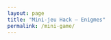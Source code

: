 ```yaml
---
layout: page
title: "Mini-jeu Hack — Enigmes"
permalink: /mini-game/
---
```

<!DOCTYPE html>
<html lang="fr">
<head>
    <meta charset="UTF-8">
    <meta name="viewport" content="width=device-width, initial-scale=1.0">
    <title>AKRIB INDUSTRIES UNIFIED OPERATING SYSTEM</title>
    <style>
        * {
            margin: 0;
            padding: 0;
            box-sizing: border-box;
        }

        body {
            font-family: 'VT323', 'Courier New', monospace;
            background: #000;
            color: #33ff33;
            overflow-x: hidden;
            user-select: none;
        }

        .crt {
            animation: flicker 0.15s infinite;
        }

        @keyframes flicker {
            0% { opacity: 0.97; }
            50% { opacity: 1; }
            100% { opacity: 0.97; }
        }

        .scanline {
            position: fixed;
            top: 0;
            left: 0;
            width: 100%;
            height: 100%;
            background: linear-gradient(
                to bottom,
                transparent 50%,
                rgba(0, 0, 0, 0.3) 51%
            );
            background-size: 100% 4px;
            pointer-events: none;
            z-index: 1000;
        }

        .terminal {
            padding: 20px;
            font-size: 18px;
            letter-spacing: 1px;
            line-height: 1.4;
            text-shadow: 0 0 5px #33ff33;
        }

        .header {
            border-bottom: 2px solid #33ff33;
            padding-bottom: 10px;
            margin-bottom: 20px;
            display: flex;
            justify-content: space-between;
            align-items: center;
        }

        .title {
            font-size: 16px;
            margin-bottom: 5px;
        }

        .hack-button {
            padding: 5px 15px;
            border: 2px solid #33ff33;
            background: transparent;
            color: #33ff33;
            font-family: inherit;
            font-size: 16px;
            cursor: pointer;
            transition: all 0.2s;
            text-shadow: 0 0 5px #33ff33;
        }

        .hack-button:hover {
            background: #33ff33;
            color: #000;
            text-shadow: none;
        }

        .game-screen {
            max-width: 900px;
            margin: 0 auto;
        }

        .hidden {
            display: none;
        }

        .prompt-line {
            margin: 10px 0;
        }

        .modal {
            position: fixed;
            top: 0;
            left: 0;
            width: 100%;
            height: 100%;
            background: rgba(0, 0, 0, 0.95);
            display: flex;
            justify-content: center;
            align-items: center;
            z-index: 2000;
        }

        .modal-content {
            background: #000;
            border: 3px solid #33ff33;
            padding: 30px;
            max-width: 500px;
            width: 90%;
            box-shadow: 0 0 30px rgba(51, 255, 51, 0.5);
        }

        .modal-title {
            font-size: 22px;
            margin-bottom: 20px;
            text-align: center;
            color: #ffff33;
        }

        .input-line {
            display: flex;
            align-items: center;
            margin: 20px 0;
        }

        .input-prefix {
            margin-right: 10px;
        }

        input {
            background: transparent;
            border: none;
            color: #33ff33;
            font-family: inherit;
            font-size: 18px;
            outline: none;
            flex: 1;
            caret-color: #33ff33;
            text-shadow: 0 0 5px #33ff33;
            border-bottom: 2px solid #33ff33;
            padding: 5px;
        }

        .modal-buttons {
            display: flex;
            gap: 10px;
            margin-top: 20px;
        }

        .button {
            flex: 1;
            padding: 10px 20px;
            border: 2px solid #33ff33;
            background: transparent;
            color: #33ff33;
            font-family: inherit;
            font-size: 16px;
            cursor: pointer;
            transition: all 0.2s;
            text-align: center;
        }

        .button:hover {
            background: #33ff33;
            color: #000;
        }

        .button.cancel {
            border-color: #ff3333;
            color: #ff3333;
        }

        .button.cancel:hover {
            background: #ff3333;
            color: #000;
        }

        .cursor {
            display: inline-block;
            width: 10px;
            height: 20px;
            background: #33ff33;
            animation: blink 1s infinite;
        }

        @keyframes blink {
            0%, 49% { opacity: 1; }
            50%, 100% { opacity: 0; }
        }

        .game-container {
            display: grid;
            grid-template-columns: 1fr 1fr;
            gap: 40px;
            margin: 20px 0;
        }

        .hex-column {
            font-family: 'Courier New', monospace;
            font-size: 16px;
        }

        .hex-line {
            margin: 2px 0;
            cursor: pointer;
            transition: background 0.1s;
        }

        .hex-line:hover {
            background: rgba(51, 255, 51, 0.2);
        }

        .hex-address {
            color: #33ff33;
            margin-right: 10px;
        }

        .word {
            display: inline-block;
            position: relative;
            transition: all 0.1s;
        }

        .word:hover {
            background: #33ff33;
            color: #000;
        }

        .word.correct {
            color: #000;
            background: #33ff33;
        }

        .sidebar {
            border-left: 2px solid #33ff33;
            padding-left: 20px;
        }

        .attempts {
            margin: 20px 0;
            font-size: 20px;
        }

        .attempt-box {
            display: inline-block;
            width: 15px;
            height: 15px;
            background: #33ff33;
            margin: 0 3px;
        }

        .attempt-box.used {
            background: transparent;
            border: 2px solid #33ff33;
        }

        .message-log {
            margin: 20px 0;
            min-height: 150px;
        }

        .log-entry {
            margin: 5px 0;
            animation: fadeIn 0.3s;
        }

        @keyframes fadeIn {
            from { opacity: 0; }
            to { opacity: 1; }
        }

        .success-message {
            color: #33ff33;
            font-size: 24px;
            text-align: center;
            margin: 30px 0;
            animation: pulse 1s infinite;
        }

        @keyframes pulse {
            0%, 100% { opacity: 1; }
            50% { opacity: 0.6; }
        }

        .error-message {
            color: #ff3333;
            text-shadow: 0 0 5px #ff3333;
        }

        @media (max-width: 768px) {
            .terminal {
                font-size: 14px;
                padding: 10px;
            }

            .header {
                flex-direction: column;
                gap: 10px;
            }

            .game-container {
                grid-template-columns: 1fr;
                gap: 20px;
            }

            .sidebar {
                border-left: none;
                border-top: 2px solid #33ff33;
                padding-left: 0;
                padding-top: 20px;
            }

            .hex-column {
                font-size: 13px;
            }

            .modal-content {
                padding: 20px;
            }
        }
    </style>
</head>
<body class="crt">
    <div class="scanline"></div>
    
    <!-- Modal de hack -->
    <div id="hack-modal" class="modal hidden" style="display: none;">
        <div class="modal-content">
            <div class="modal-title">&gt;&gt;&gt; ACCES ADMINISTRATEUR &lt;&lt;&lt;</div>
            <div class="prompt-line">ENTREZ LE CODE D'ACCES:</div>
            <div class="input-line">
                <span class="input-prefix">&gt;</span>
                <input type="text" id="hack-input" placeholder="levelX">
            </div>
            <div id="hack-message" style="margin: 10px 0; text-align: center;"></div>
            <div class="modal-buttons">
                <button class="button" onclick="submitHackCode()">VALIDER</button>
                <button class="button cancel" onclick="closeHackModal()">ANNULER</button>
            </div>
        </div>
    </div>

    <div class="terminal">
        <div id="game-screen" class="game-screen">
            <div class="header">
                <div>
                    <div class="title">ROBCO INDUSTRIES (TM) TERMLINK PROTOCOL</div>
                    <div class="title" id="level-display">NIVEAU 1/11</div>
                </div>
                <button class="hack-button" onclick="openHackModal()">[ HACK ]</button>
            </div>

            <div id="enigme-display" class="prompt-line" style="margin: 20px 0; font-size: 20px;"></div>

            <div class="game-container">
                <div>
                    <div class="hex-column" id="hex-left"></div>
                </div>
                <div>
                    <div class="hex-column" id="hex-right"></div>
                </div>
            </div>

            <div class="sidebar">
                <div class="attempts" id="attempts-display"></div>
                <div class="message-log" id="message-log"></div>
            </div>

            <div id="success-screen" class="hidden">
                <div class="success-message">
                    &gt;&gt;&gt; ACCES ACCORDE &lt;&lt;&lt;
                </div>
                <div class="prompt-line" style="text-align: center; margin: 20px 0;">
                    NIVEAU COMPLETE !
                </div>
                <div class="button" onclick="nextLevel()" style="display: block; text-align: center; margin: 20px auto; width: 200px;">
                    NIVEAU SUIVANT
                </div>
            </div>

            <div id="final-clue" class="hidden">
                <div class="success-message">
                    &gt;&gt;&gt; SYSTEME ENTIEREMENT PIRATE &lt;&lt;&lt;
                </div>
                <div style="margin: 30px 0; font-size: 18px;">
                    <div class="prompt-line">FICHIER SECRET DEVERROUILLE...</div>
                    <div class="prompt-line"></div>
                    <div class="prompt-line">INDICE FINAL:</div>
                    <div class="prompt-line" style="color: #ffff33;">"LE TRESOR SE TROUVE LA OU LES ETOILES</div>
                    <div class="prompt-line" style="color: #ffff33;">RENCONTRENT LA TERRE"</div>
                    <div class="prompt-line"></div>
                    <div class="prompt-line" style="color: #ffff33;">COORDONNEES: 48.8584° N, 2.2945° E</div>
                </div>
                <div class="button" onclick="restart()">RECOMMENCER</div>
            </div>

            <div class="button" onclick="restart()">REINITIALISER</div>
        </div>
    </div>

    <script>
        const hackPasswords = {
            'alpha7': 1,
            'bravo9': 2,
            'charlie5': 3,
            'delta3': 4,
            'echo8': 5,
            'foxtrot2': 6,
            'golf6': 7,
            'hotel4': 8,
            'india1': 9,
            'juliet0': 10,
            'kilo99': 11
        };

        const enigmes = [
            { 
                question: "NIVEAU 1/11: PREMIER NOMBRE PREMIER", 
                answer: "DEUX",
                decoys: ["UN", "TROIS", "CINQ", "SEPT", "ONZE", "ZERO", "QUATRE", "NEUF", "HIBOU", "PARIS", "LUNE", "ROUGE", "CHAT", "SOLEIL", "OCEAN", "VENT", "FLAMME", "PIERRE"]
            },
            { 
                question: "NIVEAU 2/11: FIBONACCI 1,1,2,3,5,8,?", 
                answer: "TREIZE",
                decoys: ["QUINZE", "DOUZE", "VINGT", "DIX", "SEIZE", "NEUF", "ONZE", "HUIT", "SEPT", "CINQ", "TROIS", "UN", "ZERO", "DEUX", "QUATRE", "SIX", "QUATORZE", "DIXSEPT"]
            },
            { 
                question: "NIVEAU 3/11: BINAIRE 1010 EN DECIMAL", 
                answer: "DIX",
                decoys: ["ONZE", "DOUZE", "HUIT", "NEUF", "SEPT", "TREIZE", "QUINZE", "SEIZE", "CINQ", "VINGT", "SIX", "QUATRE", "TROIS", "QUATORZE", "DEUX", "UN", "ZERO", "DIX-SEPT"]
            },
            { 
                question: "NIVEAU 4/11: HEXADECIMAL 0xFF EN DECIMAL", 
                answer: "DEUXCENTCINQUANTECINQ",
                decoys: ["CENTVINGT", "DEUXCENTS", "TROISCENTS", "CINQUANTE", "QUATRECENTS", "SOIXANTE", "CENT", "MILLE", "CINQCENTS", "QUATRE-VINGT", "TRENTE", "QUARANTE", "VINGT", "DIX", "QUINZE", "DEUX-CENT-CINQUANTE", "TROIS-CENT-DIX", "CENT-CINQUANTE"]
            },
            { 
                question: "NIVEAU 5/11: BITS DANS UN OCTET", 
                answer: "HUIT",
                decoys: ["SEIZE", "TRENTE-DEUX", "SOIXANTE-QUATRE", "QUATRE", "DIX", "DEUX", "UN", "CENT", "DOUZE", "VINGT", "SIX", "TROIS", "CINQ", "NEUF", "SEPT", "ONZE", "QUATORZE", "QUINZE"]
            },
            { 
                question: "NIVEAU 6/11: PORT HTTPS PAR DEFAUT", 
                answer: "QUATRECENTQUARANTETROIS",
                decoys: ["QUATREVINGTS", "HUITCENTS", "VINGT-DEUX", "TRENTE", "CINQUANTE", "SOIXANTE", "QUATRECENTS", "DEUXMILLE", "MILLE", "CENT", "DEUX-CENTS", "TROIS-CENTS", "SIX-CENTS", "SEPT-CENTS", "CINQ-CENTS", "NEUF-CENTS", "CENT-VINGT", "DEUX-CENT-DIX"]
            },
            { 
                question: "NIVEAU 7/11: CODE ASCII DE LA LETTRE A", 
                answer: "SOIXANTECINQ",
                decoys: ["CINQUANTE", "QUATRE-VINGTS", "SOIXANTE-DIX", "QUARANTE-CINQ", "TRENTE-DEUX", "CINQUANTE-SEPT", "SOIXANTE", "SOIXANTE-DOUZE", "QUARANTE-HUIT", "CINQUANTE-DEUX", "TRENTE-HUIT", "VINGT-SIX", "QUATRE-VINGT-DIX", "SOIXANTE-TREIZE", "CENT-DIX", "CENT-VINGT", "QUATRE-VINGT-CINQ", "QUARANTE-DEUX"]
            },
            { 
                question: "NIVEAU 8/11: ROT13 DE URYYB", 
                answer: "HELLO",
                decoys: ["BONJOUR", "SALUT", "BONSOIR", "ADIEU", "MERCI", "WORLD", "PYTHON", "LINUX", "WINDOWS", "APPLE", "GOOGLE", "ORACLE", "CISCO", "ADOBE", "AMAZON", "GITHUB", "DOCKER", "REDIS"]
            },
            { 
                question: "NIVEAU 9/11: DEUX PUISSANCE DIX", 
                answer: "MILLEVINGTQUATRE",
                decoys: ["MILLE", "DEUXMILLE", "CINQCENTS", "HUITCENTS", "TROISMILLE", "CINQMILLE", "DIXMILLE", "NEUFCENTS", "SEPTCENTS", "QUATREMILLE", "SIXMILLE", "HUITCENTSVINGT", "MILLEDEUX", "NEUFCENTQUATRE", "SEPTCENTCINQUANTE", "SIXCENTQUARANTE", "HUITCENTSOIXANTE", "DEUXCENTCINQUANTE"]
            },
            { 
                question: "NIVEAU 10/11: PYTHON LEN([1,2,3])", 
                answer: "TROIS",
                decoys: ["UN", "DEUX", "QUATRE", "CINQ", "SIX", "SEPT", "HUIT", "NEUF", "DIX", "ZERO", "ONZE", "DOUZE", "QUINZE", "VINGT", "CENT", "MILLE", "LISTE", "ARRAY"]
            },
            { 
                question: "NIVEAU 11/11: CENT MODULO SEPT", 
                answer: "DEUX",
                decoys: ["UN", "TROIS", "QUATRE", "CINQ", "SIX", "SEPT", "ZERO", "HUIT", "NEUF", "DIX", "ONZE", "DOUZE", "TREIZE", "QUATORZE", "QUINZE", "SEIZE", "VINGT", "CENT"]
            }
        ];

        let currentLevel = 1;
        let maxUnlockedLevel = 1;
        let attempts = 4;
        let words = [];
        let correctWord = '';

        function loadProgress() {
            const saved = localStorage.getItem('hackGameProgress');
            if (saved) {
                const data = JSON.parse(saved);
                maxUnlockedLevel = data.maxUnlockedLevel || 1;
                currentLevel = data.currentLevel || 1;
            }
        }

        function saveProgress() {
            localStorage.setItem('hackGameProgress', JSON.stringify({
                maxUnlockedLevel: maxUnlockedLevel,
                currentLevel: currentLevel
            }));
        }

        function openHackModal() {
            const modal = document.getElementById('hack-modal');
            modal.classList.remove('hidden');
            modal.style.display = 'flex';
            document.getElementById('hack-input').focus();
            document.getElementById('hack-message').innerHTML = '';
        }

        function closeHackModal() {
            const modal = document.getElementById('hack-modal');
            modal.classList.add('hidden');
            modal.style.display = 'none';
            document.getElementById('hack-input').value = '';
            document.getElementById('hack-message').innerHTML = '';
        }

        function submitHackCode() {
            const input = document.getElementById('hack-input').value.toLowerCase().trim();
            const messageDiv = document.getElementById('hack-message');

            // Si le champ est vide, retourner au niveau actuel
            if (input === '') {
                messageDiv.innerHTML = '<div style="color: #ffff33;">&gt; RETOUR AU NIVEAU ACTUEL</div>';
                setTimeout(() => {
                    closeHackModal();
                    loadLevel();
                }, 800);
                return;
            }

            if (hackPasswords.hasOwnProperty(input)) {
                const targetLevel = hackPasswords[input];
                messageDiv.innerHTML = '<div style="color: #33ff33;">&gt; CODE ACCEPTE</div>';
                
                setTimeout(() => {
                    currentLevel = targetLevel;
                    maxUnlockedLevel = Math.max(maxUnlockedLevel, targetLevel);
                    saveProgress();
                    loadLevel();
                    closeHackModal();
                }, 1000);
            } else {
                messageDiv.innerHTML = '<div class="error-message">&gt; CODE INVALIDE</div>';
            }
        }

        document.getElementById('hack-input').addEventListener('keypress', function(e) {
            if (e.key === 'Enter') {
                submitHackCode();
            }
        });

        function generateHexAddress() {
            return '0x' + Math.floor(Math.random() * 0xFFFF).toString(16).toUpperCase().padStart(4, '0');
        }

        function generateRandomChars(length) {
            const chars = '!@#$%^&*(){}[]<>?/|;:.,';
            let result = '';
            for (let i = 0; i < length; i++) {
                result += chars[Math.floor(Math.random() * chars.length)];
            }
            return result;
        }

        function updateLevelDisplay() {
            document.getElementById('level-display').textContent = `NIVEAU ${currentLevel}/11`;
        }

        function loadLevel() {
            if (currentLevel > 11) {
                showFinalClue();
                return;
            }

            attempts = 4;
            const enigme = enigmes[currentLevel - 1];
            correctWord = enigme.answer;
            
            document.getElementById('enigme-display').textContent = enigme.question;
            document.getElementById('success-screen').classList.add('hidden');
            
            generateWords(enigme.decoys);
            displayHexDump();
            updateAttempts();
            clearMessageLog();
            updateLevelDisplay();
        }

        function generateWords(decoys) {
            words = [...decoys];
            const randomIndex = Math.floor(Math.random() * words.length);
            words[randomIndex] = correctWord;
        }

        function displayHexDump() {
            const leftColumn = document.getElementById('hex-left');
            const rightColumn = document.getElementById('hex-right');
            
            leftColumn.innerHTML = '';
            rightColumn.innerHTML = '';
            
            const wordsPerColumn = Math.ceil(words.length / 2);
            
            for (let i = 0; i < words.length; i++) {
                const column = i < wordsPerColumn ? leftColumn : rightColumn;
                const address = generateHexAddress();
                const preChars = generateRandomChars(Math.floor(Math.random() * 3) + 1);
                const postChars = generateRandomChars(Math.floor(Math.random() * 3) + 1);
                
                const line = document.createElement('div');
                line.className = 'hex-line';
                line.innerHTML = `<span class="hex-address">${address}</span>${preChars}<span class="word" onclick="selectWord('${words[i]}')">${words[i]}</span>${postChars}`;
                
                column.appendChild(line);
            }
        }

        function selectWord(word) {
            if (attempts <= 0) return;

            if (word === correctWord) {
                logMessage('&gt; EXACT MATCH!');
                logMessage('&gt; ACCES ACCORDE');
                document.querySelectorAll('.word').forEach(w => {
                    if (w.textContent === correctWord) {
                        w.classList.add('correct');
                    }
                });
                setTimeout(() => {
                    document.getElementById('success-screen').classList.remove('hidden');
                }, 1000);
            } else {
                attempts--;
                const likeness = calculateLikeness(word, correctWord);
                logMessage(`&gt; ACCES REFUSE`);
                logMessage(`&gt; RESSEMBLANCE=${likeness}/${correctWord.length}`);
                updateAttempts();
                
                if (attempts === 0) {
                    lockout();
                }
            }
        }

        function calculateLikeness(word1, word2) {
            let count = 0;
            const minLength = Math.min(word1.length, word2.length);
            for (let i = 0; i < minLength; i++) {
                if (word1[i] === word2[i]) count++;
            }
            return count;
        }

        function updateAttempts() {
            const attemptsDisplay = document.getElementById('attempts-display');
            let html = 'TENTATIVES RESTANTES: ';
            for (let i = 0; i < 4; i++) {
                html += `<span class="attempt-box ${i >= attempts ? 'used' : ''}"></span>`;
            }
            attemptsDisplay.innerHTML = html;
        }

        function logMessage(message) {
            const log = document.getElementById('message-log');
            const entry = document.createElement('div');
            entry.className = 'log-entry';
            entry.innerHTML = message;
            log.appendChild(entry);
            log.scrollTop = log.scrollHeight;
        }

        function clearMessageLog() {
            document.getElementById('message-log').innerHTML = '';
        }

        function lockout() {
            logMessage('<div class="error-message">&gt;&gt;&gt; TERMINAL VERROUILLE &lt;&lt;&lt;</div>');
            logMessage('<div class="prompt-line">&gt; REINITIALISATION DU NIVEAU...</div>');
            document.querySelectorAll('.word').forEach(w => {
                w.style.pointerEvents = 'none';
            });
            setTimeout(() => {
                loadLevel();
            }, 3000);
        }

        function nextLevel() {
            currentLevel++;
            if (currentLevel > maxUnlockedLevel) {
                maxUnlockedLevel = currentLevel;
                saveProgress();
            }
            loadLevel();
        }

        function showFinalClue() {
            document.getElementById('enigme-display').style.display = 'none';
            document.querySelector('.game-container').style.display = 'none';
            document.querySelector('.sidebar').style.display = 'none';
            document.querySelector('.button[onclick="restart()"]').style.display = 'none';
            document.getElementById('final-clue').classList.remove('hidden');
        }

        function restart() {
            currentLevel = 1;
            saveProgress();
            loadLevel();
            document.getElementById('enigme-display').style.display = 'block';
            document.querySelector('.game-container').style.display = 'grid';
            document.querySelector('.sidebar').style.display = 'block';
            document.querySelector('.button[onclick="restart()"]').style.display = 'inline-block';
            document.getElementById('final-clue').classList.add('hidden');
        }

        loadProgress();
        loadLevel();
    </script>
</body>
</html>
